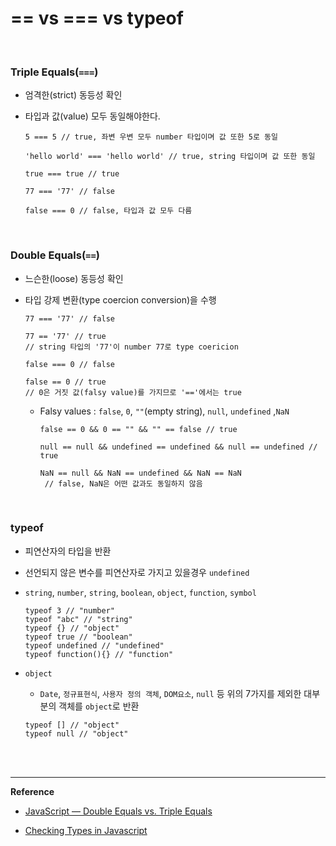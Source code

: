 # ==  vs  ===  vs  typeof

<br>

### Triple Equals(`===`)

- 엄격한(strict) 동등성 확인

- 타입과 값(value) 모두 동일해야한다.

  ```
  5 === 5 // true, 좌변 우변 모두 number 타입이며 값 또한 5로 동일
  
  'hello world' === 'hello world' // true, string 타입이며 값 또한 동일
  
  true === true // true 
  ```

  ```
  77 === '77' // false
  
  false === 0 // false, 타입과 값 모두 다름
  ```

<br>



### Double Equals(`==`)

- 느슨한(loose) 동등성 확인

- 타입 강제 변환(type coercion conversion)을 수행

  ```
  77 === '77' // false
  
  77 == '77' // true
  // string 타입의 '77'이 number 77로 type coericion
  ```

  ```
  false === 0 // false 
  
  false == 0 // true
  // 0은 거짓 값(falsy value)를 가지므로 '=='에서는 true
  ```

  - Falsy values : `false`, `0`, `""`(empty string), `null`, `undefined` ,`NaN`

    ```
    false == 0 && 0 == "" && "" == false // true
    
    null == null && undefined == undefined && null == undefined // true
    
    NaN == null && NaN == undefined && NaN == NaN
     // false, NaN은 어떤 값과도 동일하지 않음
    ```

<br>

### typeof

- 피연산자의 타입을 반환

- 선언되지 않은 변수를 피연산자로 가지고 있을경우 `undefined`

- `string`, `number`, `string`, `boolean`, `object`, `function`, `symbol`

  ```
  typeof 3 // "number"
  typeof "abc" // "string"
  typeof {} // "object"
  typeof true // "boolean"
  typeof undefined // "undefined"
  typeof function(){} // "function"
  ```

- `object`

  - `Date`, `정규표현식`, `사용자 정의 객체`, `DOM요소`, `null` 등 위의 7가지를 제외한 대부분의 객체를 `object`로 반환

  ```
  typeof [] // "object"
  typeof null // "object"
  ```



<br>

<br>


------

**Reference**

- [JavaScript — Double Equals vs. Triple Equals](https://codeburst.io/javascript-double-equals-vs-triple-equals-61d4ce5a121a)

- [Checking Types in Javascript](http://tobyho.com/2011/01/28/checking-types-in-javascript/)

  
